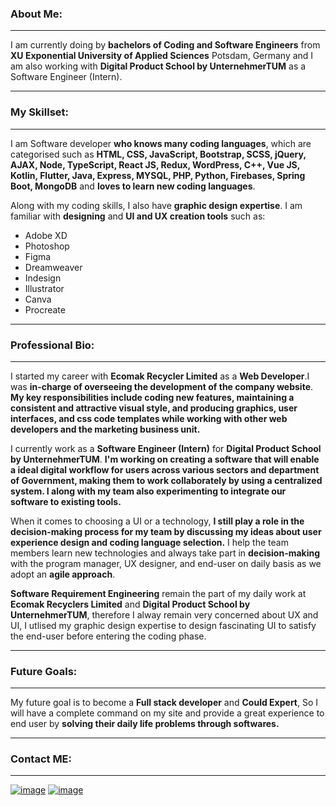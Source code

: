 ### About Me: 
***
I am currently doing by **bachelors of Coding and Software Engineers** from **XU Exponential University of Applied Sciences** Potsdam, Germany and I am also working with **Digital Product School by UnternehmerTUM** as a Software Engineer (Intern).
***




### My Skillset:
***
I am Software developer **who knows many coding languages**, which are categorised such as **HTML, CSS, JavaScript, Bootstrap, SCSS, jQuery, AJAX, Node, TypeScript, React JS, Redux, WordPress, C++, Vue JS, Kotlin, Flutter, Java, Express, MYSQL, PHP, Python, Firebases, Spring Boot, MongoDB** and **loves to learn new coding languages**.


Along with my coding skills, I also have **graphic design expertise**. I am familiar with **designing** and **UI and UX creation tools** such as:
- Adobe XD 
- Photoshop
- Figma
- Dreamweaver
- Indesign
- Illustrator
- Canva
- Procreate
***


### Professional Bio:
***
I started my career with **Ecomak Recycler Limited** as a **Web Developer**.I was **in-charge of overseeing the development of the company website**. **My key responsibilities include coding new features, maintaining a consistent and attractive visual style, and producing graphics, user interfaces, and css code templates while working with other web developers and the marketing business unit.**


I currently work as a **Software Engineer (Intern)** for **Digital Product School by UnternehmerTUM**. **I'm working on creating a software that will enable a ideal digital workflow for users across various sectors and department of Government, making them to work collaborately by using a centralized system. I along with my team also experimenting to integrate our software to existing tools.**

When it comes to choosing a UI or a technology, **I still play a role in the decision-making process for my team by discussing my ideas about user experience design and coding language selection.** I help the team members learn new technologies and always take part in **decision-making** with the program manager, UX designer, and end-user on daily basis  as we adopt an **agile approach**.

**Software Requirement Engineering** remain the part of my daily work at **Ecomak Recyclers Limited** and **Digital Product School by UnternehmerTUM**, therefore I alway remain  very concerned about UX and UI, I utlised my graphic design expertise to design fascinating UI to satisfy the end-user before entering the coding phase.
***


### Future Goals:
***
My future goal is to become a **Full stack developer** and **Could Expert**, So I will have a complete command on my site and provide a great experience to end user by **solving their daily life problems through softwares.**

***

### Contact ME:
***
[![image](https://user-images.githubusercontent.com/65242641/219455761-67794856-9464-4cd4-8b78-29fab830a397.png)](https://www.linkedin.com/in/javeria-baloch-650b7a200/)
[![image](https://user-images.githubusercontent.com/65242641/219455398-e37cda09-751b-4424-bcff-da76efc13c57.png)](mailto:streetback666@gmail.com)


